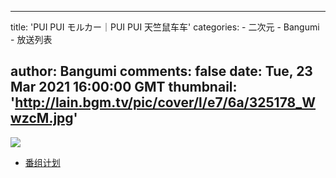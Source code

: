 
---
title: 'PUI PUI モルカー｜PUI PUI 天竺鼠车车'
categories: 
    - 二次元
    - Bangumi
    - 放送列表

author: Bangumi
comments: false
date: Tue, 23 Mar 2021 16:00:00 GMT
thumbnail: 'http://lain.bgm.tv/pic/cover/l/e7/6a/325178_WwzcM.jpg'
---

<div>   
<img src="http://lain.bgm.tv/pic/cover/l/e7/6a/325178_WwzcM.jpg" referrerpolicy="no-referrer"><ul><li><a href="https://bangumi.tv/subject/325178">番组计划</a></li></ul>  
</div>
            